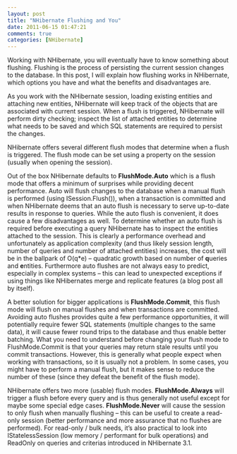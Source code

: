 ```yaml
---
layout: post
title: "NHibernate Flushing and You"
date: 2011-06-15 01:47:21
comments: true
categories: [NHibernate]
---
```

Working with NHibernate, you will eventually have to know something about flushing. Flushing is the process of persisting the current session changes to the database. In this post, I will explain how flushing works in NHibernate, which options you have and what the benefits and disadvantages are.
  
As you work with the NHibernate session, loading existing entities and attaching new entities, NHibernate will keep track of the objects that are associated with current session. When a flush is triggered, NHibernate will perform dirty checking; inspect the list of attached entities to determine what needs to be saved and which SQL statements are required to persist the changes.
  
NHibernate offers several different flush modes that determine when a flush is triggered. The flush mode can be set using a property on the session (usually when opening the session).
  
Out of the box NHibernate defaults to **FlushMode.Auto** which is a flush mode that offers a minimum of surprises while providing decent performance. Auto will flush changes to the database when a manual flush is performed (using ISession.Flush()), when a transaction is committed and when NHibernate deems that an auto flush is necessary to serve up-to-date results in response to queries. While the auto flush is convenient, it does cause a few disadvantages as well. To determine whether an auto flush is required before executing a query NHibernate has to inspect the entities attached to the session. This is clearly a performance overhead and unfortunately as application complexity (and thus likely session length, number of queries and number of attached entities) increases, the cost will be in the ballpark of O(q*e) – quadratic growth based on number of **q**ueries and **e**ntities. Furthermore auto flushes are not always easy to predict, especially in complex systems – this can lead to unexpected exceptions if using things like NHibernates merge and replicate features (a blog post all by itself).
  
A better solution for bigger applications is **FlushMode.Commit**, this flush mode will flush on manual flushes and when transactions are committed. Avoiding auto flushes provides quite a few performance opportunities, it will potentially require fewer SQL statements (multiple changes to the same data), it will cause fewer round trips to the database and thus enable better batching. What you need to understand before changing your flush mode to FlushMode.Commit is that your queries may return stale results until you commit transactions. However, this is generally what people expect when working with transactions, so it is usually not a problem. In some cases, you might have to perform a manual flush, but it makes sense to reduce the number of these (since they defeat the benefit of the flush mode).
  
NHibernate offers two more (usable) flush modes. **FlushMode.Always** will trigger a flush before every query and is thus generally not useful except for maybe some special edge cases. **FlushMode.Never** will cause the session to only flush when manually flushing – this can be useful to create a read-only session (better performance and more assurance that no flushes are performed). For read-only / bulk needs, it’s also practical to look into IStatelessSession (low memory / performant for bulk operations) and ReadOnly on queries and criterias introduced in NHibernate 3.1.
